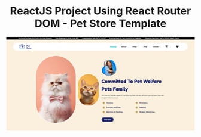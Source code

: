 <h1 align="center">ReactJS Project Using React Router DOM - Pet Store Template</h1>

![Demo App](/public/petstoreweb.png)
